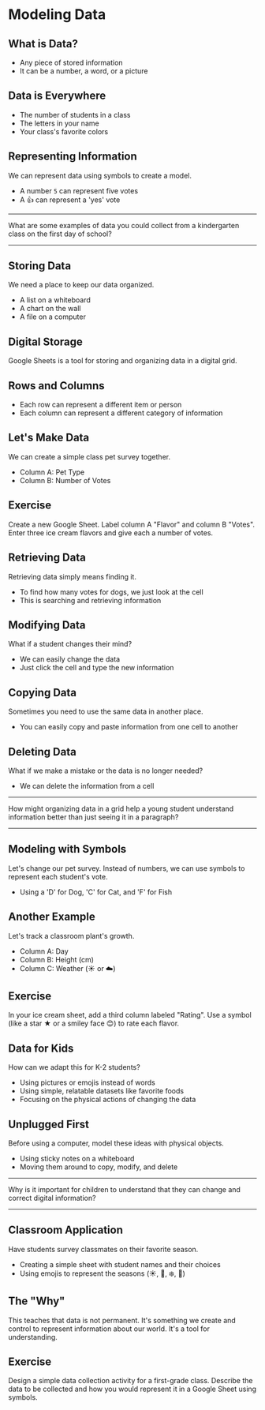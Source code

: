 # Modeling Data

## What is Data?

- Any piece of stored information
- It can be a number, a word, or a picture

## Data is Everywhere

- The number of students in a class
- The letters in your name
- Your class's favorite colors

## Representing Information

We can represent data using symbols to create a model.

- A number `5` can represent five votes
- A 👍 can represent a 'yes' vote

---

What are some examples of data you could collect from a kindergarten class on the first day of school?

---

## Storing Data

We need a place to keep our data organized.

- A list on a whiteboard
- A chart on the wall
- A file on a computer

## Digital Storage

Google Sheets is a tool for storing and organizing data in a digital grid.

## Rows and Columns

- Each row can represent a different item or person
- Each column can represent a different category of information

## Let's Make Data

We can create a simple class pet survey together.

- Column A: Pet Type
- Column B: Number of Votes

## Exercise

Create a new Google Sheet. Label column A "Flavor" and column B "Votes". Enter three ice cream flavors and give each a number of votes.

## Retrieving Data

Retrieving data simply means finding it.

- To find how many votes for dogs, we just look at the cell
- This is searching and retrieving information

## Modifying Data

What if a student changes their mind?

- We can easily change the data
- Just click the cell and type the new information

## Copying Data

Sometimes you need to use the same data in another place.

- You can easily copy and paste information from one cell to another

## Deleting Data

What if we make a mistake or the data is no longer needed?

- We can delete the information from a cell

---

How might organizing data in a grid help a young student understand information better than just seeing it in a paragraph?

---

## Modeling with Symbols

Let's change our pet survey. Instead of numbers, we can use symbols to represent each student's vote.

- Using a 'D' for Dog, 'C' for Cat, and 'F' for Fish

## Another Example

Let's track a classroom plant's growth.

- Column A: Day
- Column B: Height (cm)
- Column C: Weather (☀️ or ☁️)

## Exercise

In your ice cream sheet, add a third column labeled "Rating". Use a symbol (like a star ★ or a smiley face 😊) to rate each flavor.

## Data for Kids

How can we adapt this for K-2 students?

- Using pictures or emojis instead of words
- Using simple, relatable datasets like favorite foods
- Focusing on the physical actions of changing the data

## Unplugged First

Before using a computer, model these ideas with physical objects.

- Using sticky notes on a whiteboard
- Moving them around to copy, modify, and delete

---

Why is it important for children to understand that they can change and correct digital information?

---

## Classroom Application

Have students survey classmates on their favorite season.

- Creating a simple sheet with student names and their choices
- Using emojis to represent the seasons (☀️, 🍂, ❄️, 🌷)

## The "Why"

This teaches that data is not permanent. It's something we create and control to represent information about our world. It's a tool for understanding.

## Exercise

Design a simple data collection activity for a first-grade class. Describe the data to be collected and how you would represent it in a Google Sheet using symbols.
